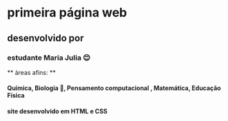 # primeira página web
## desenvolvido por
### estudante Maria Julia :blush:
** áreas afins: **
#### Química, Biologia :seedling:, Pensamento computacional , Matemática, Educação Física
#### site desenvolvido em HTML e CSS
